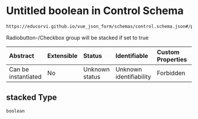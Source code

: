 # Untitled boolean in Control Schema

```txt
https://educorvi.github.io/vue_json_form/schemas/control.schema.json#/properties/options/properties/stacked
```

Radiobutton-/Checkbox group will be stacked if set to true

| Abstract            | Extensible | Status         | Identifiable            | Custom Properties | Additional Properties | Access Restrictions | Defined In                                                                    |
| :------------------ | :--------- | :------------- | :---------------------- | :---------------- | :-------------------- | :------------------ | :---------------------------------------------------------------------------- |
| Can be instantiated | No         | Unknown status | Unknown identifiability | Forbidden         | Allowed               | none                | [control.schema.json*](../schemas/control.schema.json "open original schema") |

## stacked Type

`boolean`
